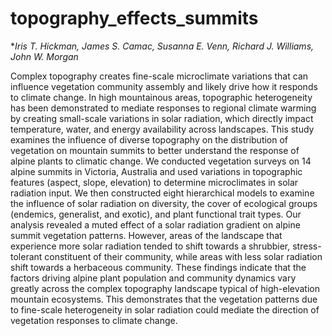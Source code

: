 # topography_effects_summits
**Iris T. Hickman, James S. Camac, Susanna E. Venn, Richard J. Williams, John W. Morgan*

Complex topography creates fine-scale microclimate variations that can influence vegetation community assembly and likely drive how it responds to climate change. In high mountainous areas, topographic heterogeneity has been demonstrated to mediate responses to regional climate warming by creating small-scale variations in solar radiation, which directly impact temperature, water, and energy availability across landscapes. This study examines the influence of diverse topography on the distribution of vegetation on mountain summits to better understand the response of alpine plants to climatic change. We conducted vegetation surveys on 14 alpine summits in Victoria, Australia and used variations in topographic features (aspect, slope, elevation) to determine microclimates in solar radiation input. We then constructed eight hierarchical models to examine the influence of solar radiation on diversity, the cover of ecological groups (endemics, generalist, and exotic), and plant functional trait types. Our analysis revealed a muted effect of a solar radiation gradient on alpine summit vegetation patterns. However, areas of the landscape that experience more solar radiation tended to shift towards a shrubbier, stress-tolerant constituent of their community, while areas with less solar radiation shift towards a herbaceous community. These findings indicate that the factors driving alpine plant population and community dynamics vary greatly across the complex topography landscape typical of high-elevation mountain ecosystems. This demonstrates that the vegetation patterns due to fine-scale heterogeneity in solar radiation could mediate the direction of vegetation responses to climate change.
